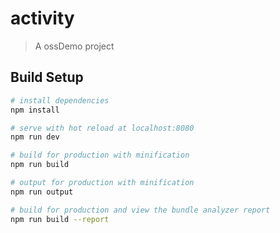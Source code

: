 # activity

> A ossDemo project

## Build Setup

``` bash
# install dependencies
npm install

# serve with hot reload at localhost:8080
npm run dev

# build for production with minification
npm run build

# output for production with minification
npm run output

# build for production and view the bundle analyzer report
npm run build --report
```

